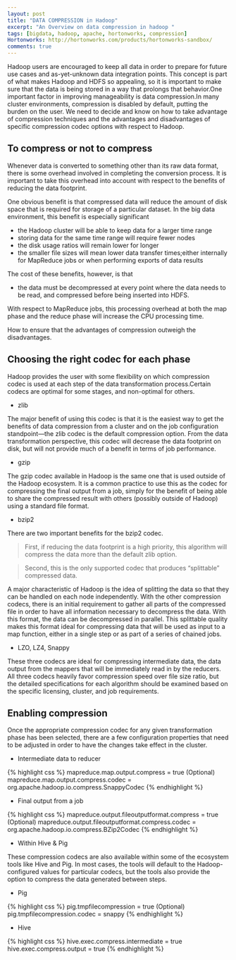 ```yaml
---
layout: post
title: "DATA COMPRESSION in Hadoop"
excerpt: "An Overview on data compression in hadoop "
tags: [bigdata, hadoop, apache, hortonworks, compression]
Hortonworks: http://hortonworks.com/products/hortonworks-sandbox/
comments: true
---
```


Hadoop users are encouraged to keep all data in order to prepare for future use cases and as-yet-unknown data integration points. This concept is part of what makes Hadoop and HDFS so appealing, so it is important to make sure that the data is being stored in a way that prolongs that behavior.One important factor in improving manageability is data compression.In many cluster environments, compression is disabled by default, putting the burden on the user.
We need to decide and know on how to take advantage of compression techniques and the advantages and disadvantages of specific compression codec options with respect to Hadoop.

## To compress or not to compress

Whenever data is converted to something other than its raw data format, there is some overhead involved in completing the conversion process. It is important to take this overhead into account with respect to the benefits of reducing the data footprint.

One obvious benefit is that compressed data will reduce the amount of disk space that is required for storage of a particular dataset. In the big data environment, this benefit is especially significant

* the Hadoop cluster will be able to keep data for a larger time range
* storing data for the same time range will require fewer nodes 
* the disk usage ratios will remain lower for longer
* the smaller file sizes will mean lower data transfer times;either internally for MapReduce jobs or when performing exports of data results

The cost of these benefits, however, is that 

* the data must be decompressed at every point where the data needs to be read, and compressed before being inserted into HDFS.

With respect to MapReduce jobs, this processing overhead at both the map phase and the reduce phase will increase the CPU processing time.

How to ensure that the advantages of compression outweigh the disadvantages.

## Choosing the right codec for each phase

Hadoop provides the user with some flexibility on which compression codec is used at each step of the data transformation process.Certain codecs are optimal for some stages, and non-optimal for others.

+ zlib

The major benefit of using this codec is that it is the easiest way to get the benefits of data compression from a cluster and on the job configuration standpoint—the zlib codec is the default compression option. From the data transformation perspective, this codec will decrease the data footprint on disk, but will not provide much of a benefit in terms of job performance.

+ gzip

The gzip codec available in Hadoop is the same one that is used outside of the Hadoop ecosystem. It is a common practice to use this as the codec for compressing the final output from a job, simply for the benefit of being able to share the compressed result with others (possibly outside of Hadoop) using a standard file format.

+ bzip2

There are two important benefits for the bzip2 codec. 
> First, if reducing the data footprint is a high priority, this algorithm will compress the data more than the default zlib option.

> Second, this is the only supported codec that produces “splittable” compressed data.

A major characteristic of Hadoop is the idea of splitting the data so that they can be handled on each node independently. With the other compression codecs, there is an initial requirement to gather all parts of the compressed file in order to have all information necessary to decompress the data. With this format, the data can be decompressed in parallel. This splittable quality makes this format ideal for compressing data that will be used as input to a map function, either in a single step or as part of a series of chained jobs.

+ LZO, LZ4, Snappy

These three codecs are ideal for compressing intermediate data, the data output from the mappers that will be immediately read in by the reducers. All three codecs heavily favor compression speed over file size ratio, but the detailed specifications for each algorithm should be examined based on the specific licensing, cluster, and job requirements.

## Enabling compression

Once the appropriate compression codec for any given transformation phase has been selected, there are a few configuration properties that need to be adjusted in order to have the changes take effect in the cluster.

+ Intermediate data to reducer

{% highlight css %}
mapreduce.map.output.compress = true
(Optional) mapreduce.map.output.compress.codec = org.apache.hadoop.io.compress.SnappyCodec
{% endhighlight %}

+ Final output from a job

{% highlight css %}
mapreduce.output.fileoutputformat.compress = true
(Optional) mapreduce.output.fileoutputformat.compress.codec = org.apache.hadoop.io.compress.BZip2Codec
{% endhighlight %}

+ Within Hive & Pig 

These compression codecs are also available within some of the ecosystem tools like Hive and Pig. In most cases, the tools will default to the Hadoop-configured values for particular codecs, but the tools also provide the option to compress the data generated between steps.

* Pig

{% highlight css %}
pig.tmpfilecompression = true
(Optional) pig.tmpfilecompression.codec = snappy
{% endhighlight %}

* Hive

{% highlight css %}
hive.exec.compress.intermediate = true
hive.exec.compress.output = true
{% endhighlight %}